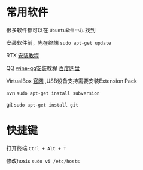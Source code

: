 # 常用软件
很多软件都可以在 `Ubuntu软件中心` 找到

安装软件前，先在终端 `sudo apt-get update`

RTX
[安装教程](http://www.linuxidc.com/Linux/2013-08/88732.htm)

QQ 
[wine-qq安装教程](http://jingyan.baidu.com/article/47a29f24577776c01423991a.html)
[百度网盘](http://pan.baidu.com/share/link?shareid=2003023703&uk=1008622982&fid=656072501397307)

VirtualBox 
[官网](https://www.virtualbox.org/) ,USB设备支持需要安装Extension Pack

svn `sudo apt-get install subversion`

git `sudo apt-get install git`

# 快捷键
打开终端 `Ctrl + Alt + T` 

修改hosts `sudo vi /etc/hosts`
